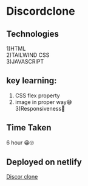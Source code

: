 # Discordclone
## Technologies
1)HTML<BR>
2)TAILWIND CSS<BR>
3)JAVASCRIPT


## key learning:
1) CSS flex property<BR>
2) image in proper way😅<br>
3)Responsiveness🙂


## Time Taken
6 hour 😀🙄


## Deployed on netlify
[Discor clone](https://discordclone1210nd.netlify.app/)
